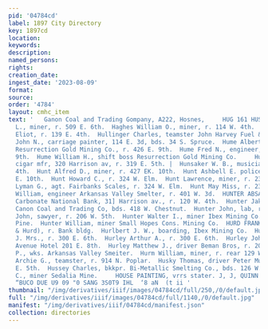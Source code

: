 ```yaml
---
pid: '04784cd'
label: 1897 City Directory
key: 1897cd
location: 
keywords: 
description: 
named_persons: 
rights: 
creation_date: 
ingest_date: '2023-08-09'
format: 
source: 
order: '4784'
layout: cmhc_item
text: '   Ganon Coal and Trading Gompany, A222, Hosnes,     HUG 161 HUS  Hughes Thomas
  L., miner, r. 509 E. 6th.  Haghes William O., miner, r. 114 W. 4th.  Hugo William
  Eliot, r. 139 E. 4th.  Hullinger Charles, teamster John Harvey Fuel & Feed Co.  Humble
  John N., carriage painter, 114 E. 3d, bds. 34 S. Spruce.  Hume Albert R., engineer
  Resurrection Gold Mining Co., r. 426 E. 9th.  Hume Fred N., engineer, r. 428 E.
  9th.  Hume William H., shift boss Resurrection Gold Mining Co.     Humoller Christian,
  cigar mfr, 320 Harrison av, r. 319 E. 5th. |  Hunsaker W. B., musician, r. 114 W.
  4th.  Hunt Alfred D., miner, r. 427 EK. 10th.  Hunt Ashbell E. policeman, r. 102
  E. 10th.  Hunt Howard C., r. 324 W. Elm.  Hunt Lawrence, miner, r. 230 E. 4th.  Hunt
  Lyman G., agt. Fairbanks Scales, r. 324 W. Elm.  Hunt May Miss, r. 230 E. 4th.  Hunt
  William, engineer Arkansas Valley Smelter, r. 401 W. 3d.  HUNTER ABSALOM V., prest.
  Carbonate National Bank, 31] Harrison av., r. 120 W. 4th.  Hunter Jake, teamster
  Canon Coal and Trading Co, bds. 418 W. Chestnut.  Hunter John, lab, r. Bucktown.  Hunter
  John, sawyer, r. 206 W. 5th.  Hunter Walter I., miner Ibex Mining Co., r. 412 N.
  Pine.  Hunter William, miner Small Hopes Cons. Mining Co.  HURD FRANK W. (Milner
  & Hurd), r. Bank bldg.  Hurlbert J. W., boarding, Ibex Mining Co.  Hurley Annie
  J. Mrs., r. 300 E. 6th.  Hurley Arthur A., r. 300 E. 6th.  Hurley John, propr. Eighth
  Avenue Hotel 201 E. 8th.  Hurley Matthew J., driver Beman Bros, r. 201 E. 8th.  Hurley
  P., wks. Arkansas Valley Smeiter.  Hurm William, miner, r. rear 129 W. 6th.  Hurtgen
  Archie G., teamster, r. 914 N. Poplar.  Husky Thomas, driver Peter Mulock, r. 230
  E. 5th.  Hussey Charles, bkkpr. Bi-Metallic Smelting Co., bds. 126 W. 6th.  Huston
  C., miner Sedalia Mine.     HOUSE PAINTING, vrrs stater. J, J, QUINN  rorsay vation
  “BUCO DUE U9 09 "0 SANG 3S0T9 IHL  ‘8 aN  (t ii '
thumbnail: "/img/derivatives/iiif/images/04784cd/full/250,/0/default.jpg"
full: "/img/derivatives/iiif/images/04784cd/full/1140,/0/default.jpg"
manifest: "/img/derivatives/iiif/04784cd/manifest.json"
collection: directories
---
```

